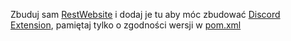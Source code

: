 Zbuduj sam [RestWebsite](..%2FRestWeb) i dodaj je tu aby móc zbudować [Discord Extension](..%2FDiscordExtension), pamiętaj tylko o zgodności wersji
 w [pom.xml](..%2FRestWeb%2Fpom.xml)
